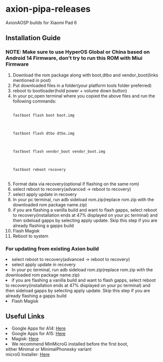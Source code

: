 # axion-pipa-releases
 AxionAOSP builds for Xiaomi Pad 6
<h2>Installation Guide</h1>
<div>
<h3>NOTE: Make sure to use HyperOS Global or China based on Android 14 Firmware, don't try to run this ROM with Miui Firmware</h2>
  <ol>
    <li>Download the rom package along with boot,dtbo and vendor_boot(links mentioned in post)</li>
    <li>Put downloaded files in a folder(your platform tools folder preferred)</li>
    <li>reboot to bootloader(hold power + volume down button)</li>
    <li>In your pc,open terminal where you copied the above files and run the following commands:</li>
<br>
    
    fastboot flash boot boot.img
<br>

    fastboot flash dtbo dtbo.img
<br>
    
    fastboot flash vendor_boot vendor_boot.img
 <br>
 
    fastboot reboot recovery
<br>
    <li>Format data via recovery(optional if flashing on the same rom)</li>
    <li>select reboot to recovery(advanced -> reboot to recovery)</li>
    <li>select apply update in recovery</li>
    <li>In your pc terminal, run adb sideload rom.zip(replace rom.zip with the downloaded rom package name.zip)</li>
    <li>if you are flashing a vanilla build and want to flash gapps, select reboot to recovery(installation ends at 47% displayed on your pc terminal) and then sideload gapps by selecting apply update. Skip this step if you are already flashing a gapps build</li>
    <li>Flash Magisk</li>
    <li>Reboot to system</li>
  </ol>
<h3>For updating from existing Axion build</h2>
    <li>select reboot to recovery(advanced -> reboot to recovery)</li>
    <li>select apply update in recovery</li>
    <li>In your pc terminal, run adb sideload rom.zip(replace rom.zip with the downloaded rom package name.zip)</li>
    <li>if you are flashing a vanilla build and want to flash gapps, select reboot to recovery(installation ends at 47% displayed on your pc terminal) and then sideload gapps by selecting apply update. Skip this step if you are already flashing a gapps build</li>
    <li>Flash Magisk</li>

</div>

<h2>Useful Links</h1>
<li>Google Apps for A14:  <a href="https://github.com/MindTheGapps/14.0.0-arm64/releases">Here</a></li>
<li>Google Apps for A15:  <a href="https://github.com/MindTheGapps/15.0.0-arm64/releases">Here</a></li>
<li>Magisk:  <a href="https://github.com/topjohnwu/magisk/releases">Here</a></li>
<li>We recommend MinMicroG installed before the first boot,<br>either Minimal or MinimalPhonesky variant<br>
microG Installer:  <a href="https://github.com/FriendlyNeighborhoodShane/MinMicroG-abuse-CI/releases">Here</a></li>

<div>
</div>
<br>
